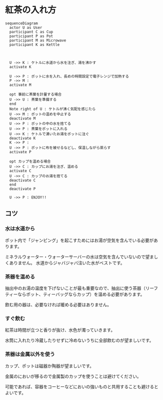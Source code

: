 # 紅茶の入れ方

```mermaid
sequenceDiagram
  actor U as User
  participant C as Cup
  participant P as Pot
  participant M as Microwave
  participant K as Kettle



  U ->> K : ケトルに水道から水を注ぎ、湯を沸かす
  activate K
  
  U ->> P : ポットに水を入れ、長めの時間設定で電子レンジで加熱する
  P ->> M : 
  activate M

  opt 事前に茶葉を計量する場合
  U ->> U : 茶葉を準備する
  end
  Note right of U : ケトルが沸く気配を感じたら
  U ->> M : ポットの温めを中止する
  deactivate M
  U ->> P : ポットの中の水を捨てる
  U ->> P : 茶葉をポットに入れる
  U ->> K : ケトルで湧いたお湯をポットに注ぐ
  deactivate K
  K ->> P : 
  U ->> P : ポットに布を被せるなどし、保温しながら蒸らす
  activate P
  
  opt カップを温める場合
  U ->> C : カップにお湯を注ぎ、温める
  activate C
  U ->> C : カップのお湯を捨てる
  deactivate C
  end
  deactivate P
  
  U ->> P : ENJOY!!
```

## コツ

### 水は水道から

ポット内で「ジャンピング」を起こすためにはお湯が空気を含んでいる必要があります。

ミネラルウォーター・ウォーターサーバーの水は空気を含んでいないので望ましくありません。
水道からジャバジャバ注いた水がベストです。

### 茶器を温める

抽出中のお湯の温度を下げないことが最も重要なので、抽出に使う茶器（リーフティーならポット、ティーバッグならカップ）を温める必要があります。

飲む用の器は、必要なければ暖める必要はありません。

### すぐ飲む

紅茶は時間が立つと香りが抜け、水色が濁っていきます。

水筒に入れたり冷蔵したりせずに冷めないうちに全部飲むのが望ましいです。

### 茶器は金属以外を使う

カップ、ポットは磁器か陶器が望ましいです。

金属のにおいが移るので金属製のカップを使うことは避けてください。

可能であれば、容器をコーヒーなどにおいの強いものと共用することも避けるとよいです。
